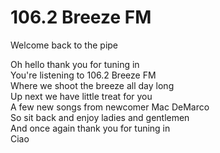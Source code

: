 # 106.2 Breeze FM  

Welcome back to the pipe  

Oh hello thank you for tuning in  
You're listening to 106.2 Breeze FM  
Where we shoot the breeze all day long  
Up next we have little treat for you  
A few new songs from newcomer Mac DeMarco  
So sit back and enjoy ladies and gentlemen  
And once again thank you for tuning in  
Ciao  
